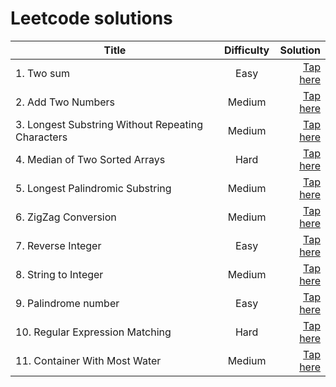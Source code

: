 # Leetcode solutions

| Title | Difficulty | Solution |
| - | :-: | -: |
| 1. Two sum | Easy| [Tap here](./1-two-sum/index.js) |
| 2. Add Two Numbers | Medium |[Tap here](./2-add-two-numbers/index.js) |
| 3. Longest Substring Without Repeating Characters | Medium |[Tap here](./3-longest-substring/index.js) |
| 4. Median of Two Sorted Arrays | Hard |[Tap here](./4-median-of-two-sorted-arrays/index.js)|
| 5. Longest Palindromic Substring | Medium |[Tap here](./5-longest-palindromic-substring/index.js)|
| 6. ZigZag Conversion | Medium |[Tap here](./6-zigzag-conversion/index.js)|
| 7. Reverse Integer | Easy |[Tap here](./7-reverse-integer/index.js)|
| 8. String to Integer | Medium |[Tap here](./8-string-to-integer/index.js)|
| 9. Palindrome number | Easy |[Tap here](./9-palindrome-number/index.js)|
| 10. Regular Expression Matching | Hard |[Tap here](./10-regular-expression-matching/index.js)|
| 11. Container With Most Water | Medium |[Tap here](./11-container-with-most-water/index.js)|
